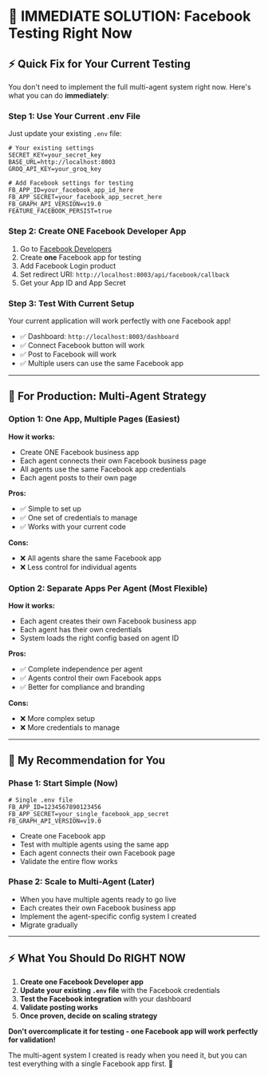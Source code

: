 # 🚀 IMMEDIATE SOLUTION: Facebook Testing Right Now

## ⚡ **Quick Fix for Your Current Testing**

You don't need to implement the full multi-agent system right now. Here's what you can do **immediately**:

### **Step 1: Use Your Current .env File**

Just update your existing `.env` file:

```env
# Your existing settings
SECRET_KEY=your_secret_key
BASE_URL=http://localhost:8003
GROQ_API_KEY=your_groq_key

# Add Facebook settings for testing
FB_APP_ID=your_facebook_app_id_here
FB_APP_SECRET=your_facebook_app_secret_here
FB_GRAPH_API_VERSION=v19.0
FEATURE_FACEBOOK_PERSIST=true
```

### **Step 2: Create ONE Facebook Developer App**

1. Go to [Facebook Developers](https://developers.facebook.com/)
2. Create **one** Facebook app for testing
3. Add Facebook Login product
4. Set redirect URI: `http://localhost:8003/api/facebook/callback`
5. Get your App ID and App Secret

### **Step 3: Test With Current Setup**

Your current application will work perfectly with one Facebook app!

- ✅ Dashboard: `http://localhost:8003/dashboard`
- ✅ Connect Facebook button will work
- ✅ Post to Facebook will work
- ✅ Multiple users can use the same Facebook app

---

## 🏢 **For Production: Multi-Agent Strategy**

### **Option 1: One App, Multiple Pages (Easiest)**

**How it works:**
- Create ONE Facebook business app
- Each agent connects their own Facebook business page
- All agents use the same Facebook app credentials
- Each agent posts to their own page

**Pros:**
- ✅ Simple to set up
- ✅ One set of credentials to manage
- ✅ Works with your current code

**Cons:**
- ❌ All agents share the same Facebook app
- ❌ Less control for individual agents

### **Option 2: Separate Apps Per Agent (Most Flexible)**

**How it works:**
- Each agent creates their own Facebook business app
- Each agent has their own credentials
- System loads the right config based on agent ID

**Pros:**
- ✅ Complete independence per agent
- ✅ Agents control their own Facebook apps
- ✅ Better for compliance and branding

**Cons:**
- ❌ More complex setup
- ❌ More credentials to manage

---

## 🎯 **My Recommendation for You**

### **Phase 1: Start Simple (Now)**
```env
# Single .env file
FB_APP_ID=1234567890123456
FB_APP_SECRET=your_single_facebook_app_secret
FB_GRAPH_API_VERSION=v19.0
```

- Create one Facebook app
- Test with multiple agents using the same app
- Each agent connects their own Facebook page
- Validate the entire flow works

### **Phase 2: Scale to Multi-Agent (Later)**
- When you have multiple agents ready to go live
- Each creates their own Facebook business app
- Implement the agent-specific config system I created
- Migrate gradually

---

## ⚡ **What You Should Do RIGHT NOW**

1. **Create one Facebook Developer app**
2. **Update your existing `.env` file** with the Facebook credentials
3. **Test the Facebook integration** with your dashboard
4. **Validate posting works**
5. **Once proven, decide on scaling strategy**

**Don't overcomplicate it for testing - one Facebook app will work perfectly for validation!**

The multi-agent system I created is ready when you need it, but you can test everything with a single Facebook app first. 🚀
